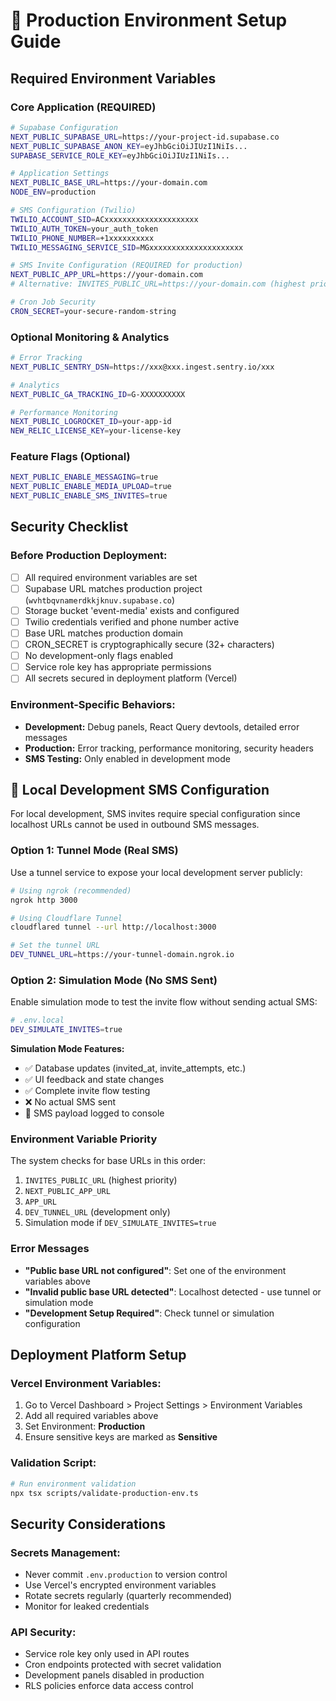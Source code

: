 # 🔧 Production Environment Setup Guide

## Required Environment Variables

### **Core Application (REQUIRED)**
```bash
# Supabase Configuration
NEXT_PUBLIC_SUPABASE_URL=https://your-project-id.supabase.co
NEXT_PUBLIC_SUPABASE_ANON_KEY=eyJhbGciOiJIUzI1NiIs...
SUPABASE_SERVICE_ROLE_KEY=eyJhbGciOiJIUzI1NiIs...

# Application Settings
NEXT_PUBLIC_BASE_URL=https://your-domain.com
NODE_ENV=production

# SMS Configuration (Twilio)
TWILIO_ACCOUNT_SID=ACxxxxxxxxxxxxxxxxxxxxx
TWILIO_AUTH_TOKEN=your_auth_token
TWILIO_PHONE_NUMBER=+1xxxxxxxxxx
TWILIO_MESSAGING_SERVICE_SID=MGxxxxxxxxxxxxxxxxxxxxx

# SMS Invite Configuration (REQUIRED for production)
NEXT_PUBLIC_APP_URL=https://your-domain.com
# Alternative: INVITES_PUBLIC_URL=https://your-domain.com (highest priority)

# Cron Job Security
CRON_SECRET=your-secure-random-string
```

### **Optional Monitoring & Analytics**
```bash
# Error Tracking
NEXT_PUBLIC_SENTRY_DSN=https://xxx@xxx.ingest.sentry.io/xxx

# Analytics
NEXT_PUBLIC_GA_TRACKING_ID=G-XXXXXXXXXX

# Performance Monitoring
NEXT_PUBLIC_LOGROCKET_ID=your-app-id
NEW_RELIC_LICENSE_KEY=your-license-key
```

### **Feature Flags (Optional)**
```bash
NEXT_PUBLIC_ENABLE_MESSAGING=true
NEXT_PUBLIC_ENABLE_MEDIA_UPLOAD=true
NEXT_PUBLIC_ENABLE_SMS_INVITES=true
```

## Security Checklist

### **Before Production Deployment:**
- [ ] All required environment variables are set
- [ ] Supabase URL matches production project (`wvhtbqvnamerdkkjknuv.supabase.co`)
- [ ] Storage bucket 'event-media' exists and configured
- [ ] Twilio credentials verified and phone number active
- [ ] Base URL matches production domain
- [ ] CRON_SECRET is cryptographically secure (32+ characters)
- [ ] No development-only flags enabled
- [ ] Service role key has appropriate permissions
- [ ] All secrets secured in deployment platform (Vercel)

### **Environment-Specific Behaviors:**
- **Development:** Debug panels, React Query devtools, detailed error messages
- **Production:** Error tracking, performance monitoring, security headers
- **SMS Testing:** Only enabled in development mode

## 🔧 Local Development SMS Configuration

For local development, SMS invites require special configuration since localhost URLs cannot be used in outbound SMS messages.

### **Option 1: Tunnel Mode (Real SMS)**
Use a tunnel service to expose your local development server publicly:

```bash
# Using ngrok (recommended)
ngrok http 3000

# Using Cloudflare Tunnel
cloudflared tunnel --url http://localhost:3000

# Set the tunnel URL
DEV_TUNNEL_URL=https://your-tunnel-domain.ngrok.io
```

### **Option 2: Simulation Mode (No SMS Sent)**
Enable simulation mode to test the invite flow without sending actual SMS:

```bash
# .env.local
DEV_SIMULATE_INVITES=true
```

**Simulation Mode Features:**
- ✅ Database updates (invited_at, invite_attempts, etc.)
- ✅ UI feedback and state changes
- ✅ Complete invite flow testing
- ❌ No actual SMS sent
- 📝 SMS payload logged to console

### **Environment Variable Priority**
The system checks for base URLs in this order:
1. `INVITES_PUBLIC_URL` (highest priority)
2. `NEXT_PUBLIC_APP_URL`
3. `APP_URL`
4. `DEV_TUNNEL_URL` (development only)
5. Simulation mode if `DEV_SIMULATE_INVITES=true`

### **Error Messages**
- **"Public base URL not configured"**: Set one of the environment variables above
- **"Invalid public base URL detected"**: Localhost detected - use tunnel or simulation mode
- **"Development Setup Required"**: Check tunnel or simulation configuration

## Deployment Platform Setup

### **Vercel Environment Variables:**
1. Go to Vercel Dashboard > Project Settings > Environment Variables
2. Add all required variables above
3. Set Environment: **Production**
4. Ensure sensitive keys are marked as **Sensitive**

### **Validation Script:**
```bash
# Run environment validation
npx tsx scripts/validate-production-env.ts
```

## Security Considerations

### **Secrets Management:**
- Never commit `.env.production` to version control
- Use Vercel's encrypted environment variables
- Rotate secrets regularly (quarterly recommended)
- Monitor for leaked credentials

### **API Security:**
- Service role key only used in API routes
- Cron endpoints protected with secret validation
- Development panels disabled in production
- RLS policies enforce data access control 